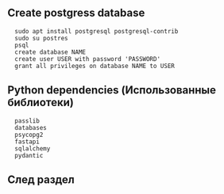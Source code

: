 ## Create postgress database 
      sudo apt install postgresql postgresql-contrib
      sudo su postres 
      psql
      create database NAME
      create user USER with password 'PASSWORD'
      grant all privileges on database NAME to USER

## Python dependencies (Использованные библиотеки)
      passlib
      databases
      psycopg2
      fastapi
      sqlalchemy
      pydantic


## След раздел 

